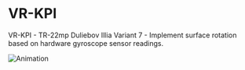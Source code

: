 # VR-KPI

VR-KPI - TR-22mp
Duliebov Illia
Variant 7 - Implement surface rotation based on hardware gyroscope sensor readings.

![Animation](https://github.com/Illia-Dulebov/VR-KPI-Assignments/blob/PA2/Rotation%20on%20device%20video.gif)
